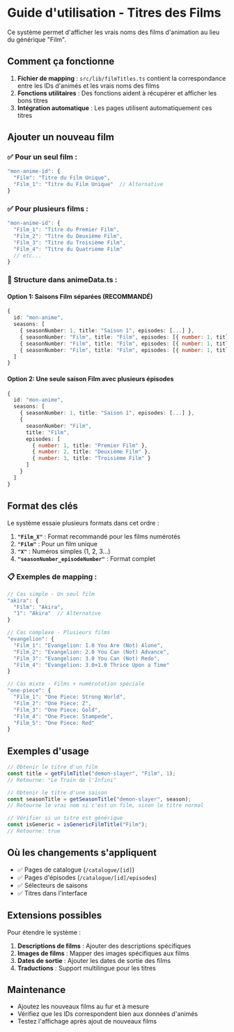 # Guide d'utilisation - Titres des Films

Ce système permet d'afficher les vrais noms des films d'animation au lieu du générique "Film".

## Comment ça fonctionne

1. **Fichier de mapping** : `src/lib/filmTitles.ts` contient la correspondance entre les IDs d'animés et les vrais noms des films
2. **Fonctions utilitaires** : Des fonctions aident à récupérer et afficher les bons titres
3. **Intégration automatique** : Les pages utilisent automatiquement ces titres

## Ajouter un nouveau film

### ✅ **Pour un seul film :**
```typescript
"mon-anime-id": {
  "Film": "Titre du Film Unique",
  "Film_1": "Titre du Film Unique"  // Alternative
}
```

### ✅ **Pour plusieurs films :**
```typescript
"mon-anime-id": {
  "Film_1": "Titre du Premier Film",
  "Film_2": "Titre du Deuxième Film", 
  "Film_3": "Titre du Troisième Film",
  "Film_4": "Titre du Quatrième Film"
  // etc...
}
```

### 🎯 **Structure dans animeData.ts :**

#### **Option 1: Saisons Film séparées (RECOMMANDÉ)**
```typescript
{
  id: "mon-anime",
  seasons: [
    { seasonNumber: 1, title: "Saison 1", episodes: [...] },
    { seasonNumber: "Film", title: "Film", episodes: [{ number: 1, title: "Film 1" }] },
    { seasonNumber: "Film", title: "Film", episodes: [{ number: 1, title: "Film 2" }] },
    { seasonNumber: "Film", title: "Film", episodes: [{ number: 1, title: "Film 3" }] }
  ]
}
```

#### **Option 2: Une seule saison Film avec plusieurs épisodes**
```typescript
{
  id: "mon-anime", 
  seasons: [
    { seasonNumber: 1, title: "Saison 1", episodes: [...] },
    { 
      seasonNumber: "Film", 
      title: "Film", 
      episodes: [
        { number: 1, title: "Premier Film" },
        { number: 2, title: "Deuxième Film" },
        { number: 3, title: "Troisième Film" }
      ]
    }
  ]
}
```

## Format des clés

Le système essaie plusieurs formats dans cet ordre :
1. **`"Film_X"`** : Format recommandé pour les films numérotés
2. **`"Film"`** : Pour un film unique  
3. **`"X"`** : Numéros simples (1, 2, 3...)
4. **`"seasonNumber_episodeNumber"`** : Format complet

### 📋 **Exemples de mapping :**

```typescript
// Cas simple - Un seul film
"akira": {
  "Film": "Akira",
  "1": "Akira"  // Alternative
}

// Cas complexe - Plusieurs films
"evangelion": {
  "Film_1": "Evangelion: 1.0 You Are (Not) Alone",
  "Film_2": "Evangelion: 2.0 You Can (Not) Advance", 
  "Film_3": "Evangelion: 3.0 You Can (Not) Redo",
  "Film_4": "Evangelion: 3.0+1.0 Thrice Upon a Time"
}

// Cas mixte - Films + numérotation spéciale
"one-piece": {
  "Film_1": "One Piece: Strong World",
  "Film_2": "One Piece: Z",
  "Film_3": "One Piece: Gold",
  "Film_4": "One Piece: Stampede",
  "Film_5": "One Piece: Red"
}
```

## Exemples d'usage

```typescript
// Obtenir le titre d'un film
const title = getFilmTitle("demon-slayer", "Film", 1);
// Retourne: "Le Train de l'Infini"

// Obtenir le titre d'une saison
const seasonTitle = getSeasonTitle("demon-slayer", season);
// Retourne le vrai nom si c'est un film, sinon le titre normal

// Vérifier si un titre est générique
const isGeneric = isGenericFilmTitle("Film");
// Retourne: true
```

## Où les changements s'appliquent

- ✅ Pages de catalogue (`/catalogue/[id]`)
- ✅ Pages d'épisodes (`/catalogue/[id]/episodes`)
- ✅ Sélecteurs de saisons
- ✅ Titres dans l'interface

## Extensions possibles

Pour étendre le système :

1. **Descriptions de films** : Ajouter des descriptions spécifiques
2. **Images de films** : Mapper des images spécifiques aux films
3. **Dates de sortie** : Ajouter les dates de sortie des films
4. **Traductions** : Support multilingue pour les titres

## Maintenance

- Ajoutez les nouveaux films au fur et à mesure
- Vérifiez que les IDs correspondent bien aux données d'animés
- Testez l'affichage après ajout de nouveaux films
